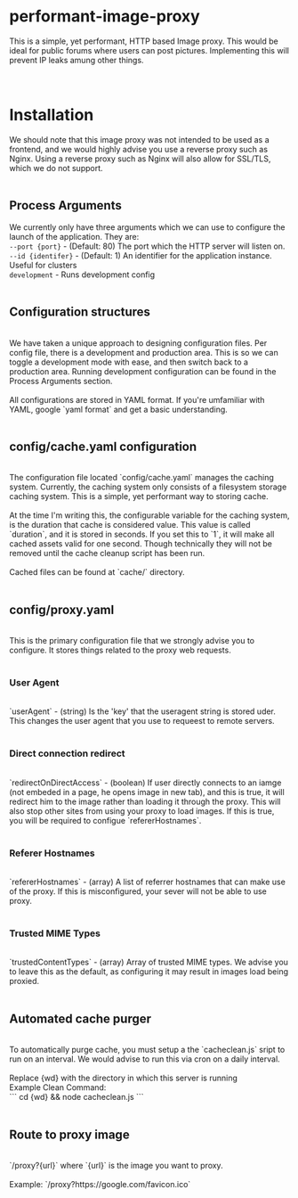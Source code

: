 # performant-image-proxy
This is a simple, yet performant, HTTP based Image proxy. This would be ideal for public forums where users can post pictures. Implementing this will prevent IP leaks amung other things.
</br></br></br>


# Installation
We should note that this image proxy was not intended to be used as a frontend, and we would highly advise you use a reverse proxy such as Nginx. Using a reverse proxy such as Nginx will also allow for SSL/TLS, which we do not support.
</br></br>

## Process Arguments
We currently only have three arguments which we can use to configure the launch of the application. They are:
</br>
`--port {port}` - (Default: 80) The port which the HTTP server will listen on.
</br>
`--id {identifer}` - (Default: 1) An identifier for the application instance. Useful for clusters
</br>
`development` - Runs development config
</br></br>

## Configuration structures
</br>
We have taken a unique approach to designing configuration files. Per config file, there is a development and production area. This is so we can toggle a development mode with ease, and then switch back to a production area. Running development configuration can be found in the Process Arguments section.
</br></br>
All configurations are stored in YAML format. If you're umfamiliar with YAML, google `yaml format` and get a basic understanding.
</br></br>

## config/cache.yaml configuration
</br>
The configuration file located `config/cache.yaml` manages the caching system. Currently, the caching system only consists of a filesystem storage caching system. This is a simple, yet performant way to storing cache.
</br></br>
At the time I'm writing this, the configurable variable for the caching system, is the duration that cache is considered value. This value is called `duration`, and it is stored in seconds. If you set this to `1`, it will make all cached assets valid for one second. Though technically they will not be removed until the cache cleanup script has been run.
</br></br>
Cached files can be found at `cache/` directory.
</br></br>

## config/proxy.yaml
</br>
This is the primary configuration file that we strongly advise you to configure. It stores things related to the proxy web requests.
</br></br>

### User Agent
</br>
`userAgent` - (string) Is the 'key' that the useragent string is stored uder. This changes the user agent that you use to requeest to remote servers.
</br></br>

### Direct connection redirect
</br>
`redirectOnDirectAccess` - (boolean) If user directly connects to an iamge (not embeded in a page, he opens image in new tab), and this is true, it will redirect him to the image rather than loading it through the proxy. This will also stop other sites from using your proxy to load images. If this is true, you will be required to configue `refererHostnames`.
</br></br>

### Referer Hostnames
</br>
`refererHostnames` - (array) A list of referrer hostnames that can make use of the proxy. If this is misconfigured, your sever will not be able to use proxy.
</br></br>

### Trusted MIME Types
</br>
`trustedContentTypes` - (array) Array of trusted MIME types. We advise you to leave this as the default, as configuring it may result in images load being proxied.
</br></br>

## Automated cache purger
</br>
To automatically purge cache, you must setup a the `cacheclean.js` sript to run on an interval. We would advise to run this via cron on a daily interval.
</br></br>
Replace {wd} with the directory in which this server is running
</br>
Example Clean Command:
</br>
```
cd {wd} && node cacheclean.js
```
</br></br>

## Route to proxy image
</br>
`/proxy?{url}` where `{url}` is the image you want to proxy.
</br></br>
Example: `/proxy?https://google.com/favicon.ico`
</br></br>
